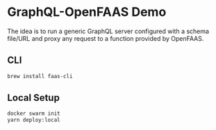 # GraphQL-OpenFAAS Demo

The idea is to run a generic GraphQL server configured with a schema file/URL and proxy any request to a function provided by OpenFAAS.

## CLI
```bash
brew install faas-cli
```

## Local Setup

```bash
docker swarm init
yarn deploy:local
```
